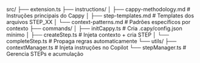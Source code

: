 src/
├── extension.ts
├── instructions/
│   ├── cappy-methodology.md  # Instruções principais do Cappy
│   ├── step-templates.md        # Templates dos arquivos STEP_XX
│   └── context-patterns.md      # Padrões específicos por contexto
├── commands/
│   ├── initCappy.ts          # Cria .capy/config.json mínimo
│   ├── createStep.ts            # Injeta contexto + cria STEP
│   └── completeStep.ts          # Propaga regras automaticamente
└── utils/
    ├── contextManager.ts        # Injeta instruções no Copilot
    └── stepManager.ts           # Gerencia STEPs e acumulação
